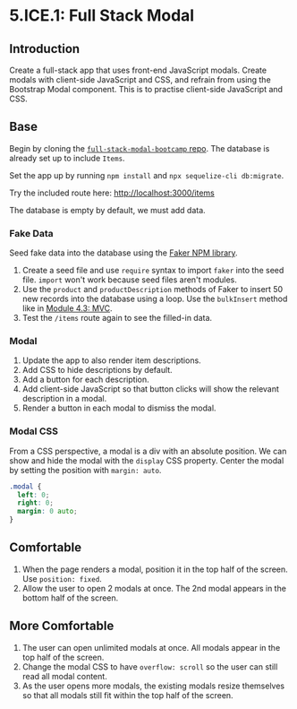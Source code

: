 # 5.ICE.1: Full Stack Modal

## Introduction

Create a full-stack app that uses front-end JavaScript modals. Create modals with client-side JavaScript and CSS, and refrain from using the Bootstrap Modal component. This is to practise client-side JavaScript and CSS.

## Base

Begin by cloning the [`full-stack-modal-bootcamp` repo](https://github.com/rocketacademy/full-stack-modal-bootcamp). The database is already set up to include `Items`.

Set the app up by running `npm install` and `npx sequelize-cli db:migrate`.

Try the included route here: [http://localhost:3000/items](http://localhost:3000/items)

The database is empty by default, we must add data.

### Fake Data

Seed fake data into the database using the [Faker NPM library](https://github.com/Marak/Faker.js).

1. Create a seed file and use `require` syntax to import `faker` into the seed file. `import` won't work because seed files aren't modules.
2. Use the `product` and `productDescription` methods of Faker to insert 50 new records into the database using a loop. Use the `bulkInsert` method like in [Module 4.3: MVC](../../4-backend-structure/4.3-mvc/#less-than-generated_date-greater-than-seed-data-js).
3. Test the `/items` route again to see the filled-in data.

### Modal

1. Update the app to also render item descriptions.
2. Add CSS to hide descriptions by default.
3. Add a button for each description.
4. Add client-side JavaScript so that button clicks will show the relevant description in a modal.
5. Render a button in each modal to dismiss the modal.

### Modal CSS

From a CSS perspective, a modal is a div with an absolute position. We can show and hide the modal with the `display` CSS property. Center the modal by setting the position with `margin: auto`.

```css
.modal {
  left: 0;
  right: 0;
  margin: 0 auto;
}
```

## Comfortable

1. When the page renders a modal, position it in the top half of the screen. Use `position: fixed`.
2. Allow the user to open 2 modals at once. The 2nd modal appears in the bottom half of the screen.

## More Comfortable

1. The user can open unlimited modals at once. All modals appear in the top half of the screen.
2. Change the modal CSS to have `overflow: scroll` so the user can still read all modal content.
3. As the user opens more modals, the existing modals resize themselves so that all modals still fit within the top half of the screen.

